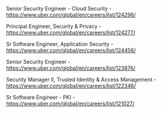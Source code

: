 Senior Security Engineer - Cloud Security - https://www.uber.com/global/en/careers/list/124296/

Principal Engineer, Security & Privacy - https://www.uber.com/global/en/careers/list/124277/

Sr Software Engineer, Application Security - https://www.uber.com/global/en/careers/list/124456/

Senior Security Engineer - https://www.uber.com/global/en/careers/list/123876/

Security Manager II, Trusted Identity & Access Management - https://www.uber.com/global/en/careers/list/122346/

Sr Software Engineer - PKI - https://www.uber.com/global/en/careers/list/121027/

